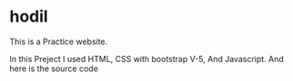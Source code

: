 # hodil
This is a Practice website.

In this Preject I used HTML, CSS with bootstrap V-5, And Javascript.
And here is the source code
